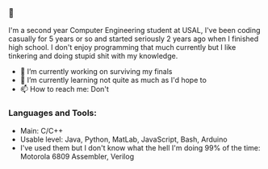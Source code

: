 ### 👋
I'm a second year Computer Engineering student at USAL, I've been coding casually for 5 years or so and started seriously 2 years ago when I finished high school. I don't enjoy programming that much currently but I like tinkering and doing stupid shit with my knowledge.

- 🔭 I’m currently working on surviving my finals
- 🌱 I’m currently learning not quite as much as I'd hope to
- 📫 How to reach me: Don't

### Languages and Tools:
- Main: C/C++
- Usable level: Java, Python, MatLab, JavaScript, Bash, Arduino
- I've used them but I don't know what the hell I'm doing 99% of the time: Motorola 6809 Assembler, Verilog
